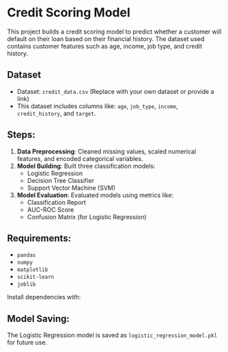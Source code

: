 # Credit Scoring Model

This project builds a credit scoring model to predict whether a customer will default on their loan based on their financial history. The dataset used contains customer features such as age, income, job type, and credit history.

## Dataset

- Dataset: `credit_data.csv` (Replace with your own dataset or provide a link)
- This dataset includes columns like: `age`, `job_type`, `income`, `credit_history`, and `target`.

## Steps:

1. **Data Preprocessing**: Cleaned missing values, scaled numerical features, and encoded categorical variables.
2. **Model Building**: Built three classification models:
    - Logistic Regression
    - Decision Tree Classifier
    - Support Vector Machine (SVM)
3. **Model Evaluation**: Evaluated models using metrics like:
    - Classification Report
    - AUC-ROC Score
    - Confusion Matrix (for Logistic Regression)

## Requirements:

- `pandas`
- `numpy`
- `matplotlib`
- `scikit-learn`
- `joblib`

Install dependencies with:

## Model Saving:

The Logistic Regression model is saved as `logistic_regression_model.pkl` for future use.


